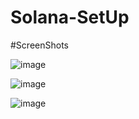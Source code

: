 # Solana-SetUp


#ScreenShots

![image](https://github.com/user-attachments/assets/95aa47ac-8b67-44f8-bdc2-38a99c551c34)

![image](https://github.com/user-attachments/assets/2d4e17a3-78b7-47c4-a454-c26f958bc5c7)

![image](https://github.com/user-attachments/assets/fc53d977-0722-427c-a8d6-0f1c4032a025)

